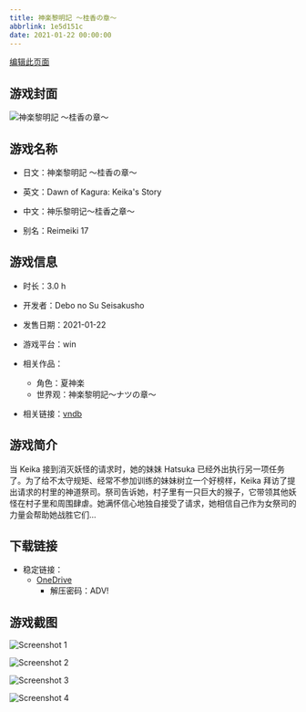 ```yaml
---
title: 神楽黎明記 ～桂香の章～
abbrlink: 1e5d151c
date: 2021-01-22 00:00:00
---
```

[编辑此页面](https://github.com/ACG-3/ADV3-source/blob/main/source/_posts/games/%E7%A5%9E%E6%A5%BD%E9%BB%8E%E6%98%8E%E8%A8%98%20%EF%BD%9E%E6%A1%82%E9%A6%99%E3%81%AE%E7%AB%A0%EF%BD%9E.md)

## 游戏封面

![神楽黎明記 ～桂香の章～](https://pan.timero.xyz/d/onedrive/img_lib_001/%E7%A5%9E%E6%A5%BD%E9%BB%8E%E6%98%8E%E8%A8%98%20%EF%BD%9E%E6%A1%82%E9%A6%99%E3%81%AE%E7%AB%A0%EF%BD%9E_cover.avif)


## 游戏名称

- 日文：神楽黎明記 ～桂香の章～
- 英文：Dawn of Kagura: Keika's Story
- 中文：神乐黎明记～桂香之章～

- 别名：Reimeiki 17


## 游戏信息

- 时长：3.0 h
- 开发者：Debo no Su Seisakusho
- 发售日期：2021-01-22
- 游戏平台：win
- 相关作品：
   - 角色：夏神楽
   - 世界观：神楽黎明記～ナツの章～

- 相关链接：[vndb](https://vndb.org/v30209)


## 游戏简介

当 Keika 接到消灭妖怪的请求时，她的妹妹 Hatsuka 已经外出执行另一项任务了。为了给不太守规矩、经常不参加训练的妹妹树立一个好榜样，Keika 拜访了提出请求的村里的神道祭司。祭司告诉她，村子里有一只巨大的猴子，它带领其他妖怪在村子里和周围肆虐。她满怀信心地独自接受了请求，她相信自己作为女祭司的力量会帮助她战胜它们...




## 下载链接

- 稳定链接：
    - [OneDrive](https://pan.timero.xyz/onedrive/adv_lib_001/%E7%A5%9E%E6%A5%BD%E9%BB%8E%E6%98%8E%E8%A8%98%20%EF%BD%9E%E6%A1%82%E9%A6%99%E3%81%AE%E7%AB%A0%EF%BD%9E)
        - 解压密码：ADV!



## 游戏截图


![Screenshot 1](https://pan.timero.xyz/d/onedrive/img_lib_001/%E7%A5%9E%E6%A5%BD%E9%BB%8E%E6%98%8E%E8%A8%98%20%EF%BD%9E%E6%A1%82%E9%A6%99%E3%81%AE%E7%AB%A0%EF%BD%9E_Screenshot_1.avif)

![Screenshot 2](https://pan.timero.xyz/d/onedrive/img_lib_001/%E7%A5%9E%E6%A5%BD%E9%BB%8E%E6%98%8E%E8%A8%98%20%EF%BD%9E%E6%A1%82%E9%A6%99%E3%81%AE%E7%AB%A0%EF%BD%9E_Screenshot_2.avif)

![Screenshot 3](https://pan.timero.xyz/d/onedrive/img_lib_001/%E7%A5%9E%E6%A5%BD%E9%BB%8E%E6%98%8E%E8%A8%98%20%EF%BD%9E%E6%A1%82%E9%A6%99%E3%81%AE%E7%AB%A0%EF%BD%9E_Screenshot_3.avif)

![Screenshot 4](https://pan.timero.xyz/d/onedrive/img_lib_001/%E7%A5%9E%E6%A5%BD%E9%BB%8E%E6%98%8E%E8%A8%98%20%EF%BD%9E%E6%A1%82%E9%A6%99%E3%81%AE%E7%AB%A0%EF%BD%9E_Screenshot_4.avif)


